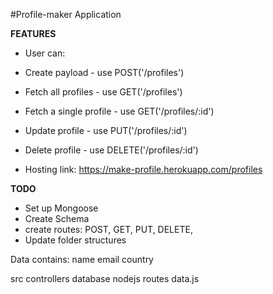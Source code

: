 #Profile-maker Application

**FEATURES**
* User can:
* Create payload - use POST('/profiles')
* Fetch all profiles - use GET('/profiles')
* Fetch a single profile - use GET('/profiles/:id')
* Update profile - use PUT('/profiles/:id')
* Delete profile - use DELETE('/profiles/:id')

* Hosting link: https://make-profile.herokuapp.com/profiles

**TODO**
* Set up Mongoose
* Create Schema
* create routes:
                POST,
                GET,
                PUT,
                DELETE,
* Update folder structures


Data contains:
            name
            email
            country


src
    controllers
    database
    nodejs
    routes
    data.js

